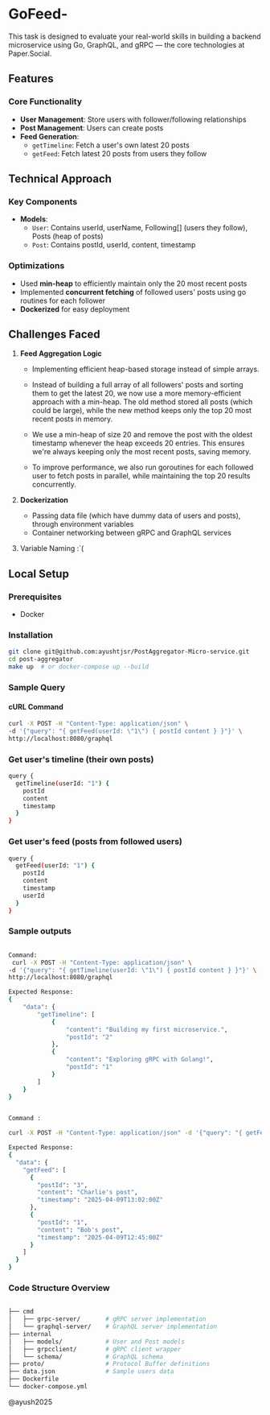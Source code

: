 # GoFeed-
This task is designed to evaluate your real-world skills in building a backend microservice using Go, GraphQL, and gRPC — the core technologies at Paper.Social.


## Features

### Core Functionality
- **User Management**: Store users with follower/following relationships
- **Post Management**: Users can create posts 
- **Feed Generation**:
  - `getTimeline`: Fetch a user's own latest 20 posts
  - `getFeed`: Fetch latest 20 posts from users they follow

## Technical Approach


### Key Components
- **Models**:
  - `User`: Contains userId, userName, Following[] (users they follow), Posts (heap of posts)
  - `Post`: Contains postId, userId, content, timestamp

### Optimizations
- Used **min-heap** to efficiently maintain only the 20 most recent posts
- Implemented **concurrent fetching** of followed users' posts using go routines for each follower 
- **Dockerized** for easy deployment

## Challenges Faced

1. **Feed Aggregation Logic**
   - Implementing efficient heap-based storage instead of simple arrays.

   - Instead of building a full array of all followers' posts and sorting them to get the latest 20,
    we now use a more memory-efficient approach with a min-heap. The old method stored all posts (which could be large), while the new method keeps only the top 20 most recent posts in memory.

    - We use a min-heap of size 20 and remove the post with the oldest timestamp whenever the heap exceeds 20 entries. This ensures we're always keeping only the most recent posts, saving memory.

    - To improve performance, we also run goroutines for each followed user to fetch posts in parallel, while maintaining the top 20 results concurrently.

2. **Dockerization**
   - Passing data file (which have dummy data of users and posts),  through environment variables
   - Container networking between gRPC and GraphQL services

3. Variable Naming :`( 

   

## Local Setup

### Prerequisites
- Docker


### Installation
```bash
git clone git@github.com:ayushtjsr/PostAggregator-Micro-service.git
cd post-aggregator
make up  # or docker-compose up --build
```

### Sample Query

#### cURL Command

```bash
curl -X POST -H "Content-Type: application/json" \
-d '{"query": "{ getFeed(userId: \"1\") { postId content } }"}' \
http://localhost:8080/graphql
```

### Get user's timeline (their own posts)
``` bash
query {
  getTimeline(userId: "1") {
    postId
    content
    timestamp
  }
}
```

### Get user's feed (posts from followed users)
``` bash 
query {
  getFeed(userId: "1") {
    postId
    content
    timestamp
    userId
  }
}
```

### Sample outputs 

``` bash

Command:
 curl -X POST -H "Content-Type: application/json" \
-d '{"query": "{ getTimeline(userId: \"1\") { postId content } }"}' \
http://localhost:8080/graphql

Expected Response: 
{
	"data": {
		"getTimeline": [
			{
				"content": "Building my first microservice.",
				"postId": "2"
			},
			{
				"content": "Exploring gRPC with Golang!",
				"postId": "1"
			}
		]
	}
}

```

``` bash 

Command : 

curl -X POST -H "Content-Type: application/json" -d '{"query": "{ getFeed(userId: \"1\") { postId content } }"}' http://localhost:8080/graphql

Expected Response: 
{
  "data": {
    "getFeed": [
      {
        "postId": "3",
        "content": "Charlie's post",
        "timestamp": "2025-04-09T13:02:00Z"
      },
      {
        "postId": "1",
        "content": "Bob's post",
        "timestamp": "2025-04-09T12:45:00Z"
      }
    ]
  }
}
```


### Code Structure Overview
``` bash 

├── cmd
│   ├── grpc-server/       # gRPC server implementation
│   └── graphql-server/    # GraphQL server implementation
├── internal
│   ├── models/            # User and Post models
│   ├── grpcclient/        # gRPC client wrapper
│   └── schema/            # GraphQL schema
├── proto/                 # Protocol Buffer definitions
├── data.json              # Sample users data 
├── Dockerfile
└── docker-compose.yml

```

@ayush2025
